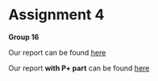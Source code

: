 # Assignment 4 #
**Group 16**

Our report can be found [here](report.md)

Our report **with P+ part** can be found [here](https://github.com/soffan-group16/matplotlib/blob/report-a4plus/report.md)
